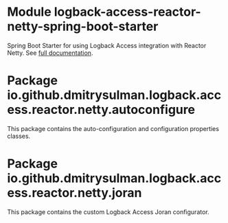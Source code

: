 # Module logback-access-reactor-netty-spring-boot-starter

Spring Boot Starter for using Logback Access integration with Reactor Netty.  See [full documentation](https://github.com/dmitrysulman/logback-access-reactor-netty/?tab=readme-ov-file#logback-access-for-reactor-netty).

# Package io.github.dmitrysulman.logback.access.reactor.netty.autoconfigure

This package contains the auto-configuration and configuration properties classes.

# Package io.github.dmitrysulman.logback.access.reactor.netty.joran

This package contains the custom Logback Access Joran configurator.